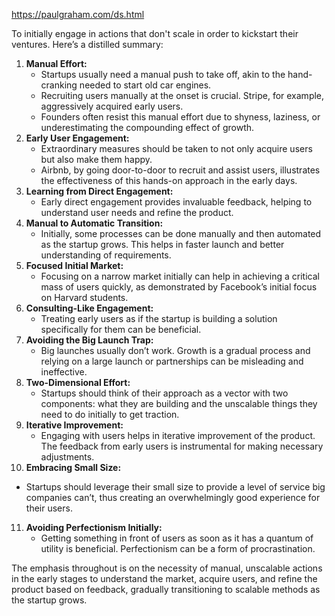 

https://paulgraham.com/ds.html

To initially engage in actions that don't scale in order to kickstart their ventures. Here’s a distilled summary:

1. **Manual Effort:**
    - Startups usually need a manual push to take off, akin to the hand-cranking needed to start old car engines.
    - Recruiting users manually at the onset is crucial. Stripe, for example, aggressively acquired early users.
    - Founders often resist this manual effort due to shyness, laziness, or underestimating the compounding effect of growth.
2. **Early User Engagement:**
    - Extraordinary measures should be taken to not only acquire users but also make them happy.
    - Airbnb, by going door-to-door to recruit and assist users, illustrates the effectiveness of this hands-on approach in the early days.
3. **Learning from Direct Engagement:**
    - Early direct engagement provides invaluable feedback, helping to understand user needs and refine the product.
4. **Manual to Automatic Transition:**
    - Initially, some processes can be done manually and then automated as the startup grows. This helps in faster launch and better understanding of requirements.
5. **Focused Initial Market:**
    - Focusing on a narrow market initially can help in achieving a critical mass of users quickly, as demonstrated by Facebook’s initial focus on Harvard students.
6. **Consulting-Like Engagement:**
    - Treating early users as if the startup is building a solution specifically for them can be beneficial.
7. **Avoiding the Big Launch Trap:**
    - Big launches usually don’t work. Growth is a gradual process and relying on a large launch or partnerships can be misleading and ineffective.
8. **Two-Dimensional Effort:**
    - Startups should think of their approach as a vector with two components: what they are building and the unscalable things they need to do initially to get traction.
9. **Iterative Improvement:**
    - Engaging with users helps in iterative improvement of the product. The feedback from early users is instrumental for making necessary adjustments.
10. **Embracing Small Size:**
- Startups should leverage their small size to provide a level of service big companies can’t, thus creating an overwhelmingly good experience for their users.
11. **Avoiding Perfectionism Initially:**
    - Getting something in front of users as soon as it has a quantum of utility is beneficial. Perfectionism can be a form of procrastination.

The emphasis throughout is on the necessity of manual, unscalable actions in the early stages to understand the market, acquire users, and refine the product based on feedback, gradually transitioning to scalable methods as the startup grows.